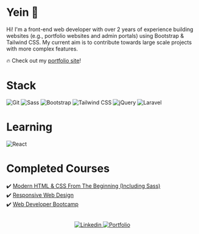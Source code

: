 # **Yein** :wave:
Hi! I'm a front-end web developer with over 2 years of experience building websites (e.g., portfolio websites and admin portals) using Bootstrap & Tailwind CSS. My current aim is to contribute towards large scale projects with more complex features.

:fire: Check out my [portfolio site](https://acyein.netlify.app/)!

# Stack
<p>
  <img alt="Git" src="https://img.shields.io/badge/git-black?logo=git&logoColor=563D7C&style=for-the-badge">
  <img alt="Sass" src="https://img.shields.io/badge/sass-black?logo=sass&logoColor=CC6699&style=for-the-badge">
  <img alt="Bootstrap" src="https://img.shields.io/badge/bootstrap-black?logo=bootstrap&logoColor=712CF9&style=for-the-badge">
  <img alt="Tailwind CSS" src="https://img.shields.io/badge/tailwind_css-black?logo=tailwindcss&logoColor=37BDF8&style=for-the-badge">
  <img alt="jQuery" src="https://img.shields.io/badge/jquery-black?logo=jquery&logoColor=78CFF5&style=for-the-badge">
  <img alt="Laravel" src="https://img.shields.io/badge/laravel-black?logo=laravel&logoColor=FF2D20&style=for-the-badge">
</p>

# Learning
<img alt="React" src="https://img.shields.io/badge/react-black?logo=react&logoColor=61DAFB&style=for-the-badge">
<!-- ## Current Courses -->
<!-- 🌱 [NodeJS - The Complete Guide (MVC, REST APIs, GraphQL, Deno)](https://github.com/acyein/nodejs-the-complete-guide)   -->
<!-- 🌱 [React - The Complete Guide (incl Hooks, React Router, Redux)](https://github.com/acyein/react-the-complete-guide)   -->

# Completed Courses
<!-- ✔️ The PHP Practitioner   -->
✔️ [Modern HTML & CSS From The Beginning (Including Sass)](https://github.com/acyein/modern-html-css)  
✔️ [Responsive Web Design](https://github.com/acyein/responsive-web-design)  
✔️ [Web Developer Bootcamp](https://github.com/acyein/the-web-developer-bootcamp)  
<!-- ✔️ Python For Everybody   -->

<br>
<!-- <br> -->

<div align="center">

<!-- ![Yein's github stats](https://github-readme-stats.vercel.app/api?username=acyein&include_all_commits=true&show_icons=true&theme=gotham) -->

<!-- <em>Stick around and watch this space grow!</em> -->

<a href="https://www.linkedin.com/in/angchianyein/">
  <img alt="Linkedin" src="https://img.shields.io/badge/linkedin-black?logo=linkedin&logoColor=0966C3&style=for-the-badge">
</a>
<a href="mailto:chianyein@gmail.com">
  <img alt="Portfolio" src="https://img.shields.io/badge/gmail-black?logo=gmail&logoColor=EA4335&style=for-the-badge">
</a>
<!-- <a href="https://codepen.io/acyein/">
  <img alt="Linkedin" src="https://img.shields.io/badge/codepen-black?logo=codepen&logoColor=white&style=for-the-badge">
</a> -->

</div>
